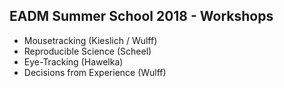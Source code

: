 ## EADM Summer School 2018 - Workshops

- Mousetracking (Kieslich / Wulff)
- Reproducible Science (Scheel)
- Eye-Tracking (Hawelka)
- Decisions from Experience (Wulff)

